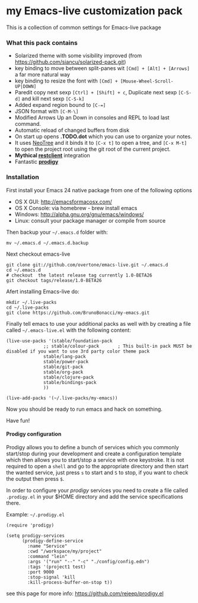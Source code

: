# my Emacs-live customization pack

This is a collection of common settings for Emacs-live package

### What this pack contains

  - Solarized theme with some visibility improved (from https://github.com/siancu/solarized-pack.git)
  - key binding to move between split-panes wit `[Cmd] + [Alt] + [Arrows]` a far more natural way
  - key binding to resize the font with `[Cmd] + [Mouse-Wheel-Scroll-UP|DOWN]`
  - Paredit copy next sexp `[Ctrl] + [Shift] + c`, Duplicate next sexp `[C-S-d]` and kill next sexp `[C-S-k]` 
  - Added expand region bound to `[C-=]`
  - JSON format with `[C-M-\]`
  - Modified Arrows Up an Down in consoles and REPL to load last command.
  - Automatic reload of changed buffers from disk
  - On start up opens **.TODO.dot** which you can use to organize your notes.
  - It uses [NeoTree](http://www.emacswiki.org/emacs/NeoTree) and it binds it to `[C-x t]` to open a tree, and `[C-x M-t]` to open the project root using the git root of the current project.
  - **Mythical [restclient](https://github.com/pashky/restclient.el)** integration
  - Fantastic **[prodigy](https://github.com/rejeep/prodigy.el)**
  

### Installation

First install your Emacs 24 native package from one of the following options

  * OS X GUI: http://emacsformacosx.com/
  * OS X Console: via homebrew - brew install emacs
  * Windows: http://alpha.gnu.org/gnu/emacs/windows/
  * Linux: consult your package manager or compile from source

Then backup your `~/.emacs.d` folder with:

    mv ~/.emacs.d ~/.emacs.d.backup

Next checkout emacs-live

    git clone git://github.com/overtone/emacs-live.git ~/.emacs.d
    cd ~/.emacs.d
    # checkout  the latest release tag currently 1.0-BETA26
    git checkout tags/release/1.0-BETA26

Afert installing Emacs-live do:

    mkdir ~/.live-packs
    cd ~/.live-packs
    git clone https://github.com/BrunoBonacci/my-emacs.git

Finally tell emacs to use your additional packs as well with by creating a file called `~/.emacs-live.el`
with the following content:
     
    (live-use-packs '(stable/foundation-pack
                  ;; stable/colour-pack       ; This built-in pack MUST be disabled if you want to use 3rd party color theme pack
                  stable/lang-pack
                  stable/power-pack
                  stable/git-pack
                  stable/org-pack
                  stable/clojure-pack
                  stable/bindings-pack
                  ))

    (live-add-packs '(~/.live-packs/my-emacs))

Now you should be ready to run emacs and hack on something.

Have fun!

#### Prodigy configuration

Prodigy allows you to define a bunch of services which you commonly
start/stop during your development and create a configuration template
which then allows you to start/stop a service with one keystroke.
It is not required to open a `shell` and go to the appropriate directory
and then start the wanted service, just press `s` to start and `S` to stop,
if you want to check the output then press `$`.

In order to configure your *prodigy* services you need to create a file
called `.prodigy.el` in your $HOME directory and add the service
specifications there.

Example: `~/.prodigy.el`

```
(require 'prodigy)

(setq prodigy-services
      (prodigy-define-service
        :name "Service"
        :cwd "/workspace/my/project"
        :command "lein"
        :args '("run" "--" "-c" "./config/config.edn")
        :tags '(project1 test)
        :port 9000
        :stop-signal 'kill
        :kill-process-buffer-on-stop t))
```

see this page for more info: https://github.com/rejeep/prodigy.el
